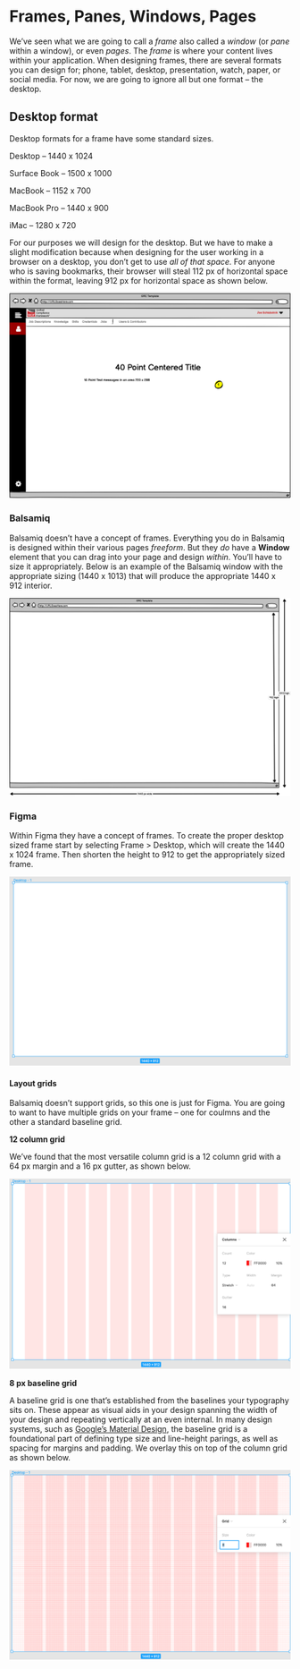 # Frames, Panes, Windows, Pages

We’ve seen what we are going to call a _frame_ also called a _window_ (or _pane_ within a window), or even _pages_. The _frame_ is where your content lives within your application. When designing frames, there are several formats you can design for; phone, tablet, desktop, presentation, watch, paper, or social media. For now, we are going to ignore all but one format – the desktop.

## Desktop format

Desktop formats for a frame have some standard sizes.

Desktop – 1440 x 1024

Surface Book – 1500 x 1000

MacBook – 1152 x 700

MacBook Pro – 1440 x 900

iMac – 1280 x 720

For our purposes we will design for the desktop. But we have to make a slight modification because when designing for the user working in a browser on a desktop, you don’t get to use _all of that space._ For anyone who is saving bookmarks, their browser will steal 112 px of horizontal space within the format, leaving 912 px for horizontal space as shown below.

![Standard desktop format](<../../.gitbook/assets/0 (1)>)

### **Balsamiq**

Balsamiq doesn’t have a concept of frames. Everything you do in Balsamiq is designed within their various pages _freeform_. But they _do_ have a **Window** element that you can drag into your page and design _within_. You’ll have to size it appropriately. Below is an example of the Balsamiq window with the appropriate sizing (1440 x 1013) that will produce the appropriate 1440 x 912 interior.

![Balsamiq Window properly sized](<../../.gitbook/assets/1 (1) (1)>)

### **Figma**

Within Figma they have a concept of frames. To create the proper desktop sized frame start by selecting Frame > Desktop, which will create the 1440 x 1024 frame. Then shorten the height to 912 to get the appropriately sized frame.

![Figma Desktop frame](../../.gitbook/assets/2)

#### Layout grids

Balsamiq doesn’t support grids, so this one is just for Figma. You are going to want to have multiple grids on your frame – one for coulmns and the other a standard baseline grid.

**12 column grid**

We’ve found that the most versatile column grid is a 12 column grid with a 64 px margin and a 16 px gutter, as shown below.

![12 column grid](../../.gitbook/assets/3)

**8 px baseline grid**

A baseline grid is one that’s established from the baselines your typography sits on. These appear as visual aids in your design spanning the width of your design and repeating vertically at an even internal. In many design systems, such as [Google’s Material Design](https://material.io/design/layout/spacing-methods.html#baseline), the baseline grid is a foundational part of defining type size and line-height parings, as well as spacing for margins and padding. We overlay this on top of the column grid as shown below.

![8 px baseline grid overlayed on 12 column grid](<../../.gitbook/assets/4 (1) (1)>)
